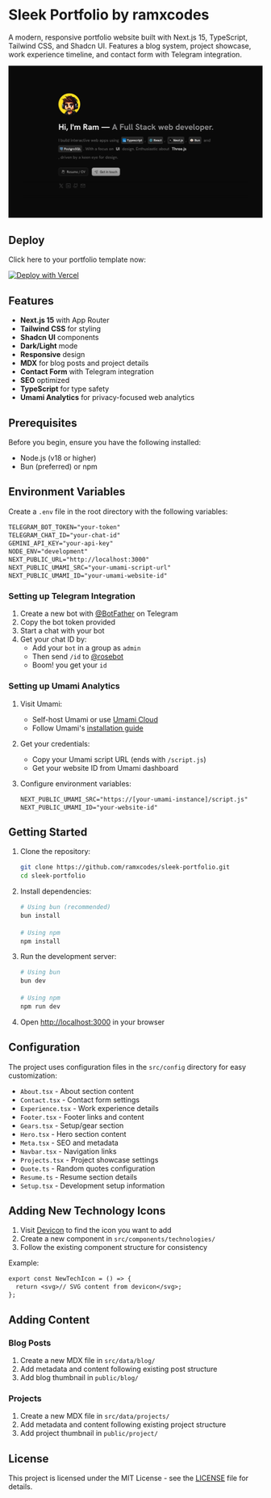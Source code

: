 # Sleek Portfolio by ramxcodes

A modern, responsive portfolio website built with Next.js 15, TypeScript, Tailwind CSS, and Shadcn UI. Features a blog system, project showcase, work experience timeline, and contact form with Telegram integration.

![Portfolio Preview](/public/meta/hero.png)

## Deploy 

Click here to your portfolio template now:

[![Deploy with Vercel](https://vercel.com/button)](https://vercel.com/new/clone?repository-url=https%3A%2F%2Fgithub.com%2Framxcodes%2Fsleek-portfolio&env=TELEGRAM_BOT_TOKEN,TELEGRAM_CHAT_ID,GEMINI_API_KEY,NEXT_PUBLIC_URL,NEXT_PUBLIC_UMAMI_SRC,NEXT_PUBLIC_UMAMI_ID)

## Features

- **Next.js 15** with App Router
- **Tailwind CSS** for styling
- **Shadcn UI** components
- **Dark/Light** mode
- **Responsive** design
- **MDX** for blog posts and project details
- **Contact Form** with Telegram integration
- **SEO** optimized
- **TypeScript** for type safety
- **Umami Analytics** for privacy-focused web analytics

## Prerequisites

Before you begin, ensure you have the following installed:

- Node.js (v18 or higher)
- Bun (preferred) or npm

## Environment Variables

Create a `.env` file in the root directory with the following variables:

```env
TELEGRAM_BOT_TOKEN="your-token"
TELEGRAM_CHAT_ID="your-chat-id"
GEMINI_API_KEY="your-api-key"
NODE_ENV="development"
NEXT_PUBLIC_URL="http://localhost:3000"
NEXT_PUBLIC_UMAMI_SRC="your-umami-script-url"
NEXT_PUBLIC_UMAMI_ID="your-umami-website-id"
```

### Setting up Telegram Integration

1. Create a new bot with [@BotFather](https://t.me/botfather) on Telegram
2. Copy the bot token provided
3. Start a chat with your bot
4. Get your chat ID by:
   - Add your `bot` in a group as `admin`
   - Then send `/id` to [@rosebot](https://t.me/MissRose_bot)
   - Boom! you get your `id`

### Setting up Umami Analytics

1. Visit Umami:
   - Self-host Umami or use [Umami Cloud](https://cloud.umami.is)
   - Follow Umami's [installation guide](https://umami.is/docs/install)

2. Get your credentials:
   - Copy your Umami script URL (ends with `/script.js`)
   - Get your website ID from Umami dashboard

3. Configure environment variables:
   ```env
   NEXT_PUBLIC_UMAMI_SRC="https://[your-umami-instance]/script.js"
   NEXT_PUBLIC_UMAMI_ID="your-website-id"
   ```

## Getting Started

1. Clone the repository:

   ```bash
   git clone https://github.com/ramxcodes/sleek-portfolio.git
   cd sleek-portfolio
   ```

2. Install dependencies:

   ```bash
   # Using bun (recommended)
   bun install

   # Using npm
   npm install
   ```

3. Run the development server:

   ```bash
   # Using bun
   bun dev

   # Using npm
   npm run dev
   ```

4. Open [http://localhost:3000](http://localhost:3000) in your browser

## Configuration

The project uses configuration files in the `src/config` directory for easy customization:

- `About.tsx` - About section content
- `Contact.tsx` - Contact form settings
- `Experience.tsx` - Work experience details
- `Footer.tsx` - Footer links and content
- `Gears.tsx` - Setup/gear section
- `Hero.tsx` - Hero section content
- `Meta.tsx` - SEO and metadata
- `Navbar.tsx` - Navigation links
- `Projects.tsx` - Project showcase settings
- `Quote.ts` - Random quotes configuration
- `Resume.ts` - Resume section details
- `Setup.tsx` - Development setup information

## Adding New Technology Icons

1. Visit [Devicon](https://devicon.dev/) to find the icon you want to add
2. Create a new component in `src/components/technologies/`
3. Follow the existing component structure for consistency

Example:

```tsx
export const NewTechIcon = () => {
  return <svg>// SVG content from devicon</svg>;
};
```

## Adding Content

### Blog Posts

1. Create a new MDX file in `src/data/blog/`
2. Add metadata and content following existing post structure
3. Add blog thumbnail in `public/blog/`

### Projects

1. Create a new MDX file in `src/data/projects/`
2. Add metadata and content following existing project structure
3. Add project thumbnail in `public/project/`

## License

This project is licensed under the MIT License - see the [LICENSE](LICENSE) file for details.
